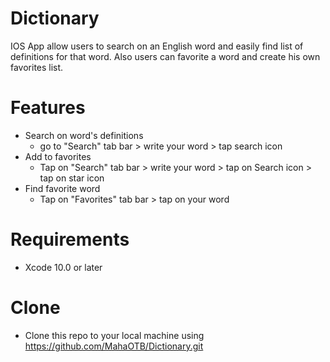 # Dictionary
IOS App allow users to search on an English word and easily find list of definitions for that word.  Also users can favorite a word and create his own favorites list.
# Features
* Search on word's definitions
  - go to "Search" tab bar > write your word > tap search icon
* Add to favorites
  - Tap on "Search" tab bar > write your word > tap on Search icon > tap on star icon
* Find favorite word
  - Tap on "Favorites" tab bar > tap on your word
# Requirements
- Xcode 10.0 or later
# Clone
* Clone this repo to your local machine using https://github.com/MahaOTB/Dictionary.git

